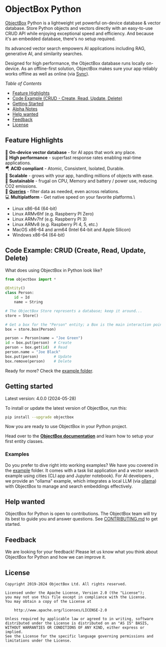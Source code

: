 ObjectBox Python
================
[ObjectBox](https://objectbox.io) Python is a lightweight yet powerful on-device database & vector database.
Store Python objects and vectors directly with an easy-to-use CRUD API while enjoying exceptional speed and efficiency.
And because it's an embedded database, there's no setup required.

Its advanced vector search empowers AI applications including RAG, generative AI, and similarity searches.

Designed for high performance, the ObjectBox database runs locally on-device.
As an offline-first solution, ObjectBox makes sure your app reliably works offline as well as online
(via [Sync](https://objectbox.io/sync/)).

_Table of Contents_

- [Feature Highlights](#feature-highlights)
- [Code Example (CRUD - Create, Read, Update, Delete)](#code-example-crud-create-read-update-delete)
- [Getting Started](#getting-started)
- [Alpha Notes](#alpha-notes)
- [Help wanted](#help-wanted)
- [Feedback](#feedback)
- [License](#license)

Feature Highlights
------------------

🏁 **On-device vector database** - for AI apps that work any place.\
🏁 **High performance** - superfast response rates enabling real-time applications.\
🪂 **ACID compliant** - Atomic, Consistent, Isolated, Durable.\
🌱 **Scalable** - grows with your app, handling millions of objects with ease.\
💚 **Sustainable** - frugal on CPU, Memory and battery / power use, reducing CO2 emissions.\
💐 **[Queries](https://docs.objectbox.io/queries)** - filter data as needed, even across relations.\
💻 **Multiplatform** - Get native speed on your favorite platforms.\
* Linux x86-64 (64-bit)
* Linux ARMv6hf (e.g. Raspberry PI Zero)
* Linux ARMv7hf (e.g. Raspberry PI 3)
* Linux ARMv8   (e.g. Raspberry PI 4, 5, etc.)
* MacOS x86-64 and arm64 (Intel 64-bit and Apple Silicon)
* Windows x86-64 (64-bit)

Code Example: CRUD (Create, Read, Update, Delete)
-------------------------------------------------

What does using ObjectBox in Python look like?

```python
from objectbox import *

@Entity()
class Person:
    id = Id
    name = String

# The ObjectBox Store represents a database; keep it around...
store = Store()

# Get a box for the "Person" entity; a Box is the main interaction point with objects and the database.
box = store.box(Person)

person = Person(name = "Joe Green")
id = box.put(person)  # Create
person = box.get(id)  # Read
person.name = "Joe Black"
box.put(person)       # Update
box.remove(person)    # Delete
```

Ready for more? Check the [example folder](https://github.com/objectbox/objectbox-python/tree/main/example).

Getting started
---------------
Latest version: 4.0.0 (2024-05-28)

To install or update the latest version of ObjectBox, run this:

```bash
pip install --upgrade objectbox
```
Now you are ready to use ObjectBox in your Python project.

Head over to the **[ObjectBox documentation](https://docs.objectbox.io)**
and learn how to setup your first entity classes.

### Examples

Do you prefer to dive right into working examples?
We have you covered in the [example](https://github.com/objectbox/objectbox-python/tree/main/example) folder.
It comes with a task list application and a vector search example using cities (CLI app and Jupyter notebook).
For AI developers , we provide an "ollama" example, which integrates a local LLM (via [ollama](https://ollama.com))
with ObjectBox to manage and search embeddings effectively.

Help wanted
-----------
ObjectBox for Python is open to contributions.
The ObjectBox team will try its best to guide you and answer questions.
See [CONTRIBUTING.md](https://github.com/objectbox/objectbox-python/blob/main/CONTRIBUTING.md) to get started.

Feedback
--------
We are looking for your feedback!
Please let us know what you think about ObjectBox for Python and how we can improve it.

License
-------

```text
Copyright 2019-2024 ObjectBox Ltd. All rights reserved.

Licensed under the Apache License, Version 2.0 (the "License");
you may not use this file except in compliance with the License.
You may obtain a copy of the License at

    http://www.apache.org/licenses/LICENSE-2.0

Unless required by applicable law or agreed to in writing, software
distributed under the License is distributed on an "AS IS" BASIS,
WITHOUT WARRANTIES OR CONDITIONS OF ANY KIND, either express or implied.
See the License for the specific language governing permissions and
limitations under the License.
```
